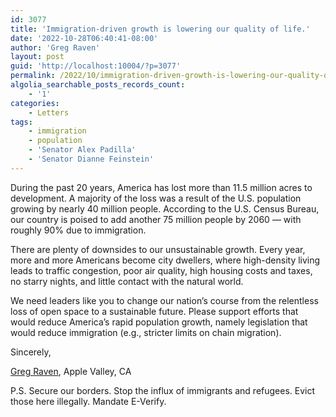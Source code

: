 ```yaml
---
id: 3077
title: 'Immigration-driven growth is lowering our quality of life.'
date: '2022-10-28T06:40:41-08:00'
author: 'Greg Raven'
layout: post
guid: 'http://localhost:10004/?p=3077'
permalink: /2022/10/immigration-driven-growth-is-lowering-our-quality-of-life/
algolia_searchable_posts_records_count:
    - '1'
categories:
    - Letters
tags:
    - immigration
    - population
    - 'Senator Alex Padilla'
    - 'Senator Dianne Feinstein'
---
```


During the past 20 years, America has lost more than 11.5 million acres to development. A majority of the loss was a result of the U.S. population growing by nearly 40 million people. According to the U.S. Census Bureau, our country is poised to add another 75 million people by 2060 — with roughly 90% due to immigration.

There are plenty of downsides to our unsustainable growth. Every year, more and more Americans become city dwellers, where high-density living leads to traffic congestion, poor air quality, high housing costs and taxes, no starry nights, and little contact with the natural world.

We need leaders like you to change our nation’s course from the relentless loss of open space to a sustainable future. Please support efforts that would reduce America’s rapid population growth, namely legislation that would reduce immigration (e.g., stricter limits on chain migration).

Sincerely,

[Greg Raven](https://www.gregraven.org/), Apple Valley, CA

P.S. Secure our borders. Stop the influx of immigrants and refugees. Evict those here illegally. Mandate E-Verify.
